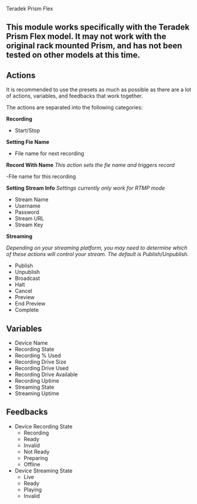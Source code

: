 Teradek Prism Flex

## This module works specifically with the Teradek Prism Flex model. It may not work with the original rack mounted Prism, and has not been tested on other models at this time.

## Actions

It is recommended to use the presets as much as possible as there are a lot of actions, variables, and feedbacks that work together.

The actions are separated into the following categories:

**Recording**

- Start/Stop

**Setting Fie Name**

- File name for next recording

**Record With Name**
*This action sets the fie name and triggers record*

-File name for this recording

**Setting Stream Info**
*Settings currently only work for RTMP mode*

- Stream Name
- Username
- Password
- Stream URL
- Stream Key

**Streaming**

*Depending on your streaming platform, you may need to determine which of these actions will control your stream. The default is Publish/Unpublish.*

- Publish
- Unpublish
- Broadcast
- Halt
- Cancel
- Preview
- End Preview
- Complete

## Variables

- Device Name
- Recording State
- Recording % Used
- Recording Drive Size
- Recording Drive Used
- Recording Drive Available
- Recording Uptime
- Streaming State
- Streaming Uptime

## Feedbacks

- Device Recording State
	- Recording
	- Ready
	- Invalid
	- Not Ready
	- Preparing
	- Offline
- Device Streaming State
	- Live
	- Ready
	- Playing
	- Invalid
